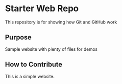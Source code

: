 # Starter Web Repo

This repository is for showing how Git and GitHub work

## Purpose

Sample website with plenty of files for demos

## How to Contribute

This is a simple website.